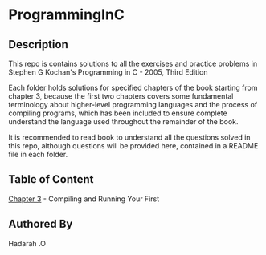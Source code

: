 # ProgrammingInC

## Description
This repo is contains solutions to all the exercises and practice problems in Stephen G Kochan's Programming in C - 2005, Third Edition

Each folder holds solutions for specified chapters of the book starting from chapter 3, because the first two chapters covers some fundamental terminology about higher-level programming languages and the process of compiling programs, which has been included to ensure complete understand the language used throughout the remainder of the book.

It is recommended to read book to understand all the questions solved in this repo, although questions will be provided here, contained in a README file in each folder.

## Table of Content
[Chapter 3](/C03) - Compiling and Running Your First

## Authored By
Hadarah .O